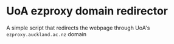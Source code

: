 # UoA ezproxy domain redirector
A simple script that redirects the webpage through UoA's ```ezproxy.auckland.ac.nz``` domain
